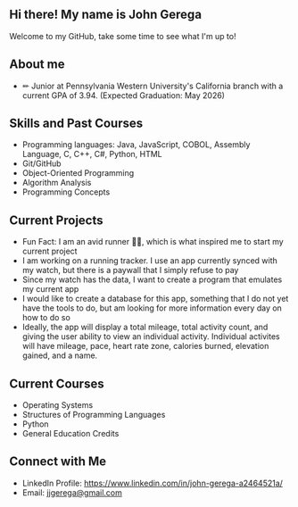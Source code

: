 ## Hi there! My name is John Gerega
Welcome to my GitHub, take some time to see what I'm up to!

## About me
- ✏ Junior at Pennsylvania Western University's California branch with a current GPA of 3.94. (Expected Graduation: May 2026)

## Skills and Past Courses
- Programming languages: Java, JavaScript, COBOL, Assembly Language, C, C++, C#, Python, HTML
- Git/GitHub
- Object-Oriented Programming
- Algorithm Analysis
- Programming Concepts

## Current Projects
- Fun Fact: I am an avid runner 🏃‍♂️, which is what inspired me to start my current project
- I am working on a running tracker. I use an app currently synced with my watch, but there is a paywall that I simply refuse to pay
- Since my watch has the data, I want to create a program that emulates my current app
- I would like to create a database for this app, something that I do not yet have the tools to do, but am looking for more information every day on how to do so
- Ideally, the app will display a total mileage, total activity count, and giving the user ability to view an individual activity. Individual activites will have mileage, pace, heart rate zone, calories burned, elevation gained, and a name.

## Current Courses
- Operating Systems
- Structures of Programming Languages
- Python
- General Education Credits

## Connect with Me
- LinkedIn Profile: https://www.linkedin.com/in/john-gerega-a2464521a/
- Email: jjgerega@gmail.com

<!--
**jjdeuce06/jjdeuce06** is a ✨ _special_ ✨ repository because its `README.md` (this file) appears on your GitHub profile.

Here are some ideas to get you started:

- 🔭 I’m currently working on ...
- 🌱 I’m currently learning ...
- 👯 I’m looking to collaborate on ...
- 🤔 I’m looking for help with ...
- 💬 Ask me about ...
- 📫 How to reach me: ...
- 😄 Pronouns: ...
- ⚡ Fun fact: ...
-->
